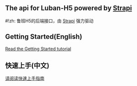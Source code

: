 ## The api for Luban-H5 powered by [Strapi](https://github.com/strapi/strapi/)
#!zh: 鲁班H5的后端接口，由 [Strapi](https://github.com/strapi/strapi/) 强力驱动



## Getting Started(English)
<a href="https://www.yuque.com/liuyan-ew1qk/oh5d0n/gpfy6g" target="_blank">Read the Getting Started tutorial</a>

## 快速上手(中文)
<a href="https://ly525.github.io/luban-h5/zh/getting-started/quick-start.html" target="_blank">请阅读快速上手指南</a>
